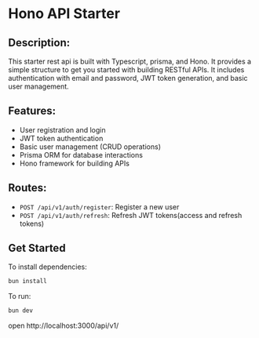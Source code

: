 # Hono API Starter

## Description:
This starter rest api is built with Typescript, prisma, and Hono. It provides a simple structure to get you started with building RESTful APIs.
It includes authentication with email and password, JWT token generation, and basic user management.

## Features:
- User registration and login
- JWT token authentication
- Basic user management (CRUD operations)
- Prisma ORM for database interactions
- Hono framework for building APIs

## Routes:
- `POST /api/v1/auth/register`: Register a new user
- `POST /api/v1/auth/refresh`: Refresh JWT tokens(access and refresh tokens)

## Get Started
To install dependencies:
```sh
bun install
```

To run:
```sh
bun dev
```

open http://localhost:3000/api/v1/
